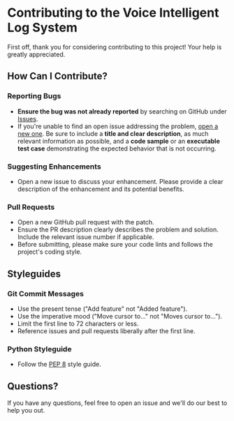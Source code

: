 # Contributing to the Voice Intelligent Log System

First off, thank you for considering contributing to this project! Your help is greatly appreciated.

## How Can I Contribute?

### Reporting Bugs

- **Ensure the bug was not already reported** by searching on GitHub under [Issues](https://github.com/your-username/voice-log-app/issues).
- If you're unable to find an open issue addressing the problem, [open a new one](https://github.com/your-username/voice-log-app/issues/new). Be sure to include a **title and clear description**, as much relevant information as possible, and a **code sample** or an **executable test case** demonstrating the expected behavior that is not occurring.

### Suggesting Enhancements

- Open a new issue to discuss your enhancement. Please provide a clear description of the enhancement and its potential benefits.

### Pull Requests

- Open a new GitHub pull request with the patch.
- Ensure the PR description clearly describes the problem and solution. Include the relevant issue number if applicable.
- Before submitting, please make sure your code lints and follows the project's coding style.

## Styleguides

### Git Commit Messages

- Use the present tense ("Add feature" not "Added feature").
- Use the imperative mood ("Move cursor to..." not "Moves cursor to...").
- Limit the first line to 72 characters or less.
- Reference issues and pull requests liberally after the first line.

### Python Styleguide

- Follow the [PEP 8](https://www.python.org/dev/peps/pep-0008/) style guide.

## Questions?

If you have any questions, feel free to open an issue and we'll do our best to help you out.
